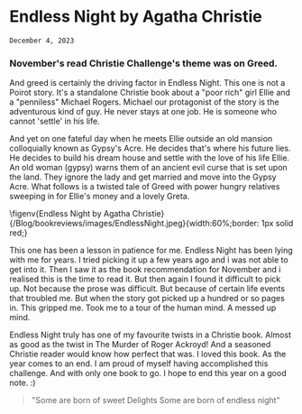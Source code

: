 # Endless Night by Agatha Christie
    December 4, 2023

### November's read Christie Challenge's theme was on Greed.

And greed is certainly the driving factor in Endless Night. This one is not a Poirot story. It's a standalone Christie book about a "poor rich" girl Ellie and a "penniless" Michael Rogers. Michael our protagonist of the story is the adventurous kind of guy. He never stays at one job. He is someone who cannot 'settle' in his life.

And yet on one fateful day when he meets Ellie outside an old mansion colloquially known as Gypsy's Acre. He decides that's where his future lies. He decides to build his dream house and settle with the love of his life Ellie. An old woman (gypsy) warns them of an ancient evil curse that is set upon the land. They ignore the lady and get married and move into the Gypsy Acre. What follows is a twisted tale of Greed with power hungry relatives sweeping in for Ellie's money and a lovely Greta.

\figenv{Endless Night by Agatha Christie}{/Blog/bookreviews/images/EndlessNight.jpeg}{width:60%;border: 1px solid red;}

This one has been a lesson in patience for me. Endless Night has been lying with me for years. I tried picking it up a few years ago and i was not able to get into it. Then I saw it as the book recommendation for November and i realised this is the time to read it. But then again I found it difficult to pick up. Not because the prose was difficult. But because of certain life events that troubled me. But when the story got picked up a hundred or so pages in. This gripped me. Took me to a tour of the human mind. A messed up mind.

Endless Night truly has one of my favourite twists in a Christie book. Almost as good as the twist in The Murder of Roger Ackroyd! And a seasoned Christie reader would know how perfect that was. I loved this book. As the year comes to an end. I am proud of myself having accomplished this challenge. And with only one book to go. I hope to end this year on a good note. :)

>"Some are born of sweet Delights
>Some are born of endless night"